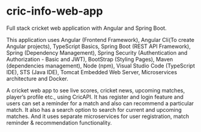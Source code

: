 # cric-info-web-app
Full stack cricket web application with Angular and Spring Boot.

This application uses Angular (Frontend Framework), Angular Cli(To create Angular projects), TypeScript Basics, Spring Boot (REST API Framework), Spring (Dependency Management), Spring Security (Authentication and Authorization - Basic and JWT), BootStrap (Styling Pages), Maven (dependencies management), Node (npm), Visual Studio Code (TypeScript IDE), STS (Java IDE), Tomcat Embedded Web Server, Microservices architecture and Docker.

A cricket web app to see live scores, cricket news, upcoming matches, player’s profile etc., using CricAPI. It has register and login feature and users can set a reminder for a match and also can recommend a particular match. It also has a search option to search for current and upcoming matches. And it uses separate microservices for user registration, match reminder & recommendation functionality.
